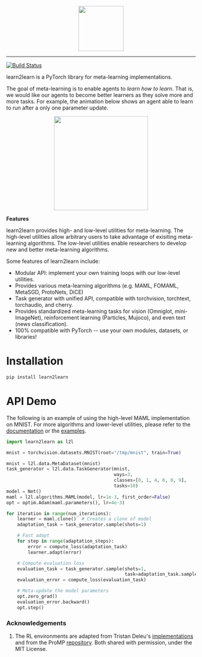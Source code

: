 <p align="center"><img src="https://raw.githubusercontent.com/seba-1511/learn2learn/gh-pages/assets/img/l2l-full.png" height="120px" /></p>

--------------------------------------------------------------------------------

[![Build Status](https://travis-ci.com/learnables/learn2learn.svg?branch=master)](https://travis-ci.com/learnables/learn2learn)

learn2learn is a PyTorch library for meta-learning implementations.

The goal of meta-learning is to enable agents to *learn how to learn*.
That is, we would like our agents to become better learners as they solve more and more tasks.
For example, the animation below shows an agent able to learn to run after a only one parameter update.

<p align="center"><img src="assets/img/halfcheetah.gif" height="250px" /></p>

**Features**

learn2learn provides high- and low-level utilities for meta-learning.
The high-level utilities allow arbitrary users to take advantage of exisiting meta-learning algorithms.
The low-level utilities enable researchers to develop new and better meta-learning algorithms.

Some features of learn2learn include:

* Modular API: implement your own training loops with our low-level utilities.
* Provides various meta-learning algorithms (e.g. MAML, FOMAML, MetaSGD, ProtoNets, DiCE)
* Task generator with unified API, compatible with torchvision, torchtext, torchaudio, and cherry.
* Provides standardized meta-learning tasks for vision (Omniglot, mini-ImageNet), reinforcement learning (Particles, Mujoco), and even text (news classification).
* 100% compatible with PyTorch -- use your own modules, datasets, or libraries!

# Installation

~~~bash
pip install learn2learn
~~~

# API Demo

The following is an example of using the high-level MAML implementation on MNIST.
For more algorithms and lower-level utilities, please refer to the [documentation](http://learn2learn.net/docs/learn2learn/) or the [examples](https://github.com/learnables/learn2learn/tree/master/examples).

~~~python
import learn2learn as l2l

mnist = torchvision.datasets.MNIST(root="/tmp/mnist", train=True)

mnist = l2l.data.MetaDataset(mnist)
task_generator = l2l.data.TaskGenerator(mnist,
                                        ways=3,
                                        classes=[0, 1, 4, 6, 8, 9],
                                        tasks=10)
model = Net()
maml = l2l.algorithms.MAML(model, lr=1e-3, first_order=False)
opt = optim.Adam(maml.parameters(), lr=4e-3)

for iteration in range(num_iterations):
    learner = maml.clone()  # Creates a clone of model
    adaptation_task = task_generator.sample(shots=1)

    # Fast adapt
    for step in range(adaptation_steps):
        error = compute_loss(adaptation_task)
        learner.adapt(error)

    # Compute evaluation loss
    evaluation_task = task_generator.sample(shots=1,
                                            task=adaptation_task.sampled_task)
    evaluation_error = compute_loss(evaluation_task)

    # Meta-update the model parameters
    opt.zero_grad()
    evaluation_error.backward()
    opt.step()
~~~

### Acknowledgements

1. The RL environments are adapted from Tristan Deleu's [implementations](https://github.com/tristandeleu/pytorch-maml-rl) and from the ProMP [repository](https://github.com/jonasrothfuss/ProMP/). Both shared with permission, under the MIT License.

